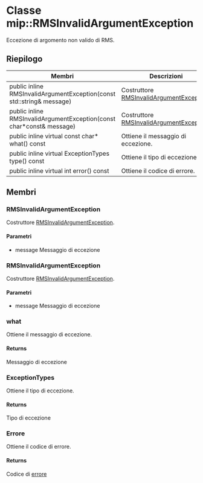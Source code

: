 # <a name="class-miprmsinvalidargumentexception"></a>Classe mip::RMSInvalidArgumentException 
Eccezione di argomento non valido di RMS.
  
## <a name="summary"></a>Riepilogo
 Membri                        | Descrizioni                                
--------------------------------|---------------------------------------------
public inline RMSInvalidArgumentException(const std::string& message)  |  Costruttore [RMSInvalidArgumentException](#classmip_1_1_r_m_s_invalid_argument_exception).
public inline RMSInvalidArgumentException(const char*const& message)  |  Costruttore [RMSInvalidArgumentException](#classmip_1_1_r_m_s_invalid_argument_exception).
public inline virtual const char* what() const  |  Ottiene il messaggio di eccezione.
public inline virtual ExceptionTypes type() const  |  Ottiene il tipo di eccezione.
public inline virtual int error() const  |  Ottiene il codice di errore.
  
## <a name="members"></a>Membri
  
### <a name="rmsinvalidargumentexception"></a>RMSInvalidArgumentException
Costruttore [RMSInvalidArgumentException](#classmip_1_1_r_m_s_invalid_argument_exception).
  
#### <a name="parameters"></a>Parametri
* message Messaggio di eccezione
  
### <a name="rmsinvalidargumentexception"></a>RMSInvalidArgumentException
Costruttore [RMSInvalidArgumentException](#classmip_1_1_r_m_s_invalid_argument_exception).
  
#### <a name="parameters"></a>Parametri
* message Messaggio di eccezione
  
### <a name="what"></a>what
Ottiene il messaggio di eccezione.
  
#### <a name="returns"></a>Returns
Messaggio di eccezione
  
### <a name="exceptiontypes"></a>ExceptionTypes
Ottiene il tipo di eccezione.
  
#### <a name="returns"></a>Returns
Tipo di eccezione
  
### <a name="error"></a>Errore
Ottiene il codice di errore.
  
#### <a name="returns"></a>Returns
Codice di [errore](#classmip_1_1_error)